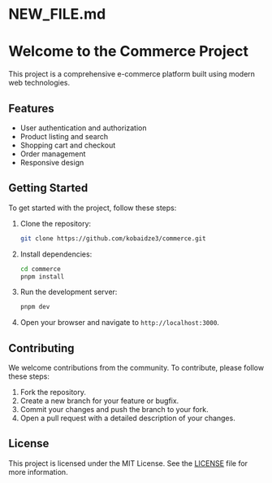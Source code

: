 # NEW_FILE.md

# Welcome to the Commerce Project

This project is a comprehensive e-commerce platform built using modern web technologies.

## Features

- User authentication and authorization
- Product listing and search
- Shopping cart and checkout
- Order management
- Responsive design

## Getting Started

To get started with the project, follow these steps:

1. Clone the repository:
   ```bash
   git clone https://github.com/kobaidze3/commerce.git
   ```

2. Install dependencies:
   ```bash
   cd commerce
   pnpm install
   ```

3. Run the development server:
   ```bash
   pnpm dev
   ```

4. Open your browser and navigate to `http://localhost:3000`.

## Contributing

We welcome contributions from the community. To contribute, please follow these steps:

1. Fork the repository.
2. Create a new branch for your feature or bugfix.
3. Commit your changes and push the branch to your fork.
4. Open a pull request with a detailed description of your changes.

## License

This project is licensed under the MIT License. See the [LICENSE](LICENSE) file for more information.

